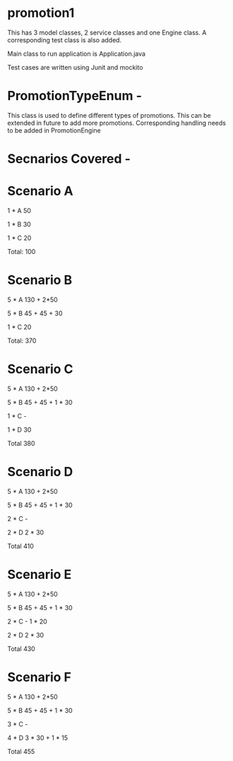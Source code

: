 # promotion1
This has 3 model classes, 2 service classes and one Engine class.
A corresponding test class is also added.

Main class to run application is Application.java

Test cases are written using Junit and mockito

# PromotionTypeEnum -
This class is used to define different types of promotions. This can be extended in future to add more promotions.
Corresponding handling needs to be added in PromotionEngine

# Secnarios Covered -
# Scenario A

1 * A 50

1 * B 30

1 * C 20

Total:   100

# Scenario B

5 * A 130 + 2*50

5 * B 45 + 45 + 30

1 * C 20

Total:	370

# Scenario C

5 * A 130 + 2*50

5 * B 45 + 45 + 1 * 30

1 * C -

1 * D 30

Total 380

# Scenario D

5 * A 130 + 2*50

5 * B 45 + 45 + 1 * 30

2 * C -

2 * D 2 * 30

Total 410

# Scenario E

5 * A 130 + 2*50

5 * B 45 + 45 + 1 * 30

2 * C - 1 * 20

2 * D 2 * 30

Total 430

# Scenario F

5 * A 130 + 2*50

5 * B 45 + 45 + 1 * 30

3 * C -

4 * D 3 * 30 + 1 * 15

Total 455



